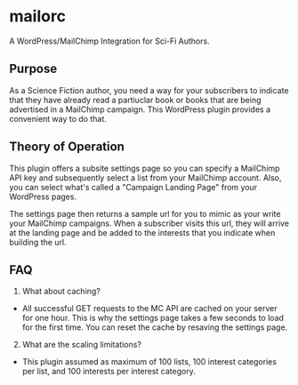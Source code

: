 # mailorc
A WordPress/MailChimp Integration for Sci-Fi Authors.

## Purpose ##
As a Science Fiction author, you need a way for your subscribers to indicate that they have already read a partiuclar book or books that are being advertised in a MailChimp campaign.  This WordPress plugin provides a convenient way to do that.

## Theory of Operation ##
This plugin offers a subsite settings page so you can specify a MailChimp API key and subsequently select a list from your MailChimp account.  Also, you can select what's called a "Campaign Landing Page" from your WordPress pages.

The settings page then returns a sample url for you to mimic as your write your MailChimp campaigns.  When a subscriber visits this url, they will arrive at the landing page and be added to the interests that you indicate when building the url.

## FAQ ##
1. What about caching?
  * All successful GET requests to the MC API are cached on your server for one hour.  This is why the settings page takes a few seconds to load for the first time.  You can reset the cache by resaving the settings page.

2. What are the scaling limitations?
  * This plugin assumed as maximum of 100 lists, 100 interest categories per list, and 100 interests per interest category.
